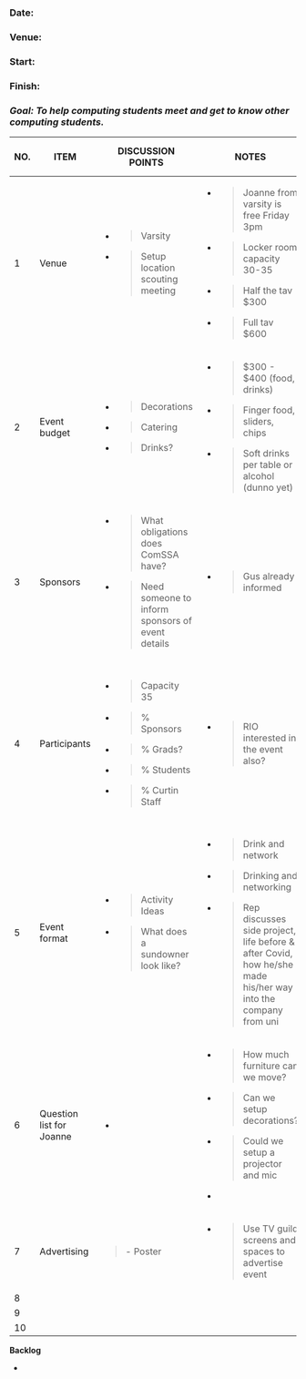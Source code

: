 ### Date:

### Venue: 

### Start: 

### Finish: 

### ***Goal: To help computing students meet and get to know other computing students.*** 

<table>
<thead>
<tr class="header">
<th><strong>NO.</strong></th>
<th><strong>ITEM</strong></th>
<th><strong>DISCUSSION POINTS</strong></th>
<th><strong>NOTES</strong></th>
<th><strong>ACTION ITEMS</strong> who - how - when</th>
</tr>
</thead>
<tbody>
<tr class="odd">
<td>1</td>
<td>Venue</td>
<td><ul>
<li><blockquote>
<p>Varsity</p>
</blockquote></li>
<li><blockquote>
<p>Setup location scouting meeting</p>
</blockquote></li>
</ul></td>
<td><ul>
<li><blockquote>
<p>Joanne from varsity is free Friday 3pm</p>
</blockquote></li>
<li><blockquote>
<p>Locker room capacity 30-35</p>
</blockquote></li>
<li><blockquote>
<p>Half the tav $300</p>
</blockquote></li>
<li><blockquote>
<p>Full tav $600</p>
</blockquote></li>
</ul></td>
<td>Luke will go on Friday and scout location</td>
</tr>
<tr class="even">
<td>2</td>
<td>Event budget</td>
<td><ul>
<li><blockquote>
<p>Decorations</p>
</blockquote></li>
<li><blockquote>
<p>Catering</p>
</blockquote></li>
<li><blockquote>
<p>Drinks?</p>
</blockquote></li>
</ul></td>
<td><ul>
<li><blockquote>
<p>$300 - $400 (food, drinks)</p>
</blockquote></li>
<li><blockquote>
<p>Finger food, sliders, chips</p>
</blockquote></li>
<li><blockquote>
<p>Soft drinks per table or alcohol (dunno yet)</p>
</blockquote></li>
</ul></td>
<td></td>
</tr>
<tr class="odd">
<td>3</td>
<td>Sponsors</td>
<td><ul>
<li><blockquote>
<p>What obligations does ComSSA have?</p>
</blockquote></li>
<li><blockquote>
<p>Need someone to inform sponsors of event details</p>
</blockquote></li>
</ul></td>
<td><ul>
<li><blockquote>
<p>Gus already informed</p>
</blockquote></li>
</ul></td>
<td></td>
</tr>
<tr class="even">
<td>4</td>
<td>Participants</td>
<td><ul>
<li><blockquote>
<p>Capacity 35</p>
</blockquote></li>
<li><blockquote>
<p>% Sponsors</p>
</blockquote></li>
<li><blockquote>
<p>% Grads?</p>
</blockquote></li>
<li><blockquote>
<p>% Students</p>
</blockquote></li>
<li><blockquote>
<p>% Curtin Staff</p>
</blockquote></li>
</ul></td>
<td><ul>
<li><blockquote>
<p>RIO interested in the event also?</p>
</blockquote></li>
</ul></td>
<td><ul>
<li><blockquote>
<p>Chase up with some staff</p>
</blockquote></li>
<li><blockquote>
<p>Find grads to join in for event (social, not present)</p>
</blockquote></li>
</ul></td>
</tr>
<tr class="odd">
<td>5</td>
<td>Event format</td>
<td><ul>
<li><blockquote>
<p>Activity Ideas</p>
</blockquote></li>
<li><blockquote>
<p>What does a sundowner look like?</p>
</blockquote></li>
</ul></td>
<td><ul>
<li><blockquote>
<p>Drink and network</p>
</blockquote></li>
<li><blockquote>
<p>Drinking and networking</p>
</blockquote></li>
<li><blockquote>
<p>Rep discusses side project, life before &amp; after Covid, how he/she made his/her way into the company from uni</p>
</blockquote></li>
</ul></td>
<td></td>
</tr>
<tr class="even">
<td>6</td>
<td>Question list for Joanne</td>
<td><ul>
<li></li>
</ul></td>
<td><ul>
<li><blockquote>
<p>How much furniture can we move?</p>
</blockquote></li>
<li><blockquote>
<p>Can we setup decorations?</p>
</blockquote></li>
<li><blockquote>
<p>Could we setup a projector and mic</p>
</blockquote></li>
<li></li>
</ul></td>
<td></td>
</tr>
<tr class="odd">
<td>7</td>
<td>Advertising</td>
<td><blockquote>
<p>- Poster</p>
</blockquote></td>
<td><ul>
<li><blockquote>
<p>Use TV guild screens and spaces to advertise event</p>
</blockquote></li>
</ul></td>
<td><ul>
<li><blockquote>
<p>Jean on poster-duty &amp; QPay ticketing</p>
</blockquote></li>
</ul></td>
</tr>
<tr class="even">
<td>8</td>
<td></td>
<td></td>
<td></td>
<td></td>
</tr>
<tr class="odd">
<td>9</td>
<td></td>
<td></td>
<td></td>
<td></td>
</tr>
<tr class="even">
<td>10</td>
<td></td>
<td></td>
<td></td>
<td></td>
</tr>
</tbody>
</table>

**Backlog**

-   
